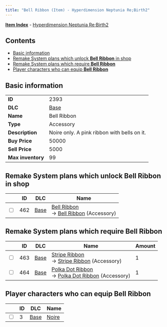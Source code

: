 ```yaml
---
title: "Bell Ribbon (Item) - Hyperdimension Neptunia Re;Birth2"
---
```


[**Item Index**](/neptunia/rb2/item/index.html) - [Hyperdimension Neptunia Re;Birth2](/neptunia/rb2)

## Contents

- [Basic information](#basic-information)
- [Remake System plans which unlock **Bell Ribbon** in shop](#remake-system-plans-which-unlock-bell-ribbon-in-shop)
- [Remake System plans which require **Bell Ribbon**](#remake-system-plans-which-require-bell-ribbon)
- [Player characters who can equip **Bell Ribbon**](#player-characters-who-can-equip-bell-ribbon)

## Basic information

|   |   |
| -- | -- |
| **ID** | 2393 |
| **DLC** | [Base](/neptunia/rb2/dlc/0-base.html) |
| **Name** | Bell Ribbon |
| **Type** | Accessory |
| **Description** | Noire only. A pink ribbon with bells on it. |
| **Buy Price** | 50000 |
| **Sell Price** | 5000 |
| **Max inventory** | 99 |

## Remake System plans which unlock **Bell Ribbon** in shop

|    | ID | DLC | Name |
| -- | -- | --- | ---- |
| <input type="checkbox" id="rb2-remake-0-462" class="trackbox" /> | 462 | [Base](/neptunia/rb2/dlc/0-base.html) | [Bell Ribbon](/neptunia/rb2/remake/0-462-bell-ribbon.html)<br />→ [Bell Ribbon](/neptunia/rb2/item/0-2393-bell-ribbon.html) (Accessory) |

## Remake System plans which require **Bell Ribbon**

|    | ID | DLC | Name | Amount |
| -- | -- | --- | ---- | ------ |
| <input type="checkbox" id="rb2-remake-0-463" class="trackbox" /> | 463 | [Base](/neptunia/rb2/dlc/0-base.html) | [Stripe Ribbon](/neptunia/rb2/remake/0-463-stripe-ribbon.html)<br />→ [Stripe Ribbon](/neptunia/rb2/item/0-2394-stripe-ribbon.html) (Accessory) | 1 |
| <input type="checkbox" id="rb2-remake-0-464" class="trackbox" /> | 464 | [Base](/neptunia/rb2/dlc/0-base.html) | [Polka Dot Ribbon](/neptunia/rb2/remake/0-464-polka-dot-ribbon.html)<br />→ [Polka Dot Ribbon](/neptunia/rb2/item/0-2395-polka-dot-ribbon.html) (Accessory) | 1 |

## Player characters who can equip **Bell Ribbon**

|    | ID | DLC | Name |
| -- | -- | --- | ---- |
| <input type="checkbox" id="rb2-player-0-3" class="trackbox" /> | 3 | [Base](/neptunia/rb2/dlc/0-base.html) | [Noire](/neptunia/rb2/player/0-3-noire.html) |